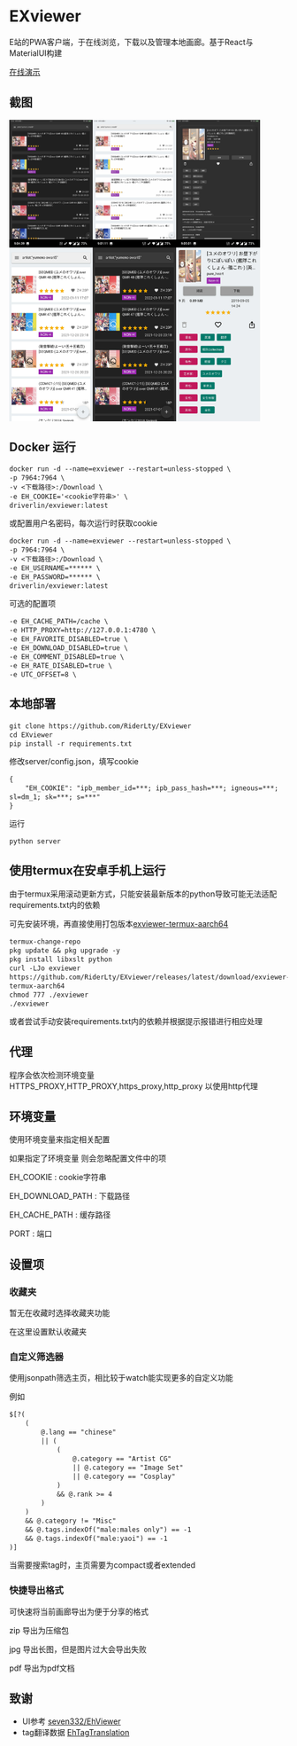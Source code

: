 # EXviewer

E站的PWA客户端，于在线浏览，下载以及管理本地画廊。基于React与MaterialUI构建

[在线演示](https://RiderLty.github.io/EXviewer/demo/)


## 截图

<div style="display: flex;">
<img src="https://raw.githubusercontent.com/RiderLty/EXviewer/master/Screenshot/IMG_0006.jpg" width="30%" title="home"/>
<img src="https://raw.githubusercontent.com/RiderLty/EXviewer/master/Screenshot/IMG_0012.jpg" width="30%" title="home" />
<img src="https://raw.githubusercontent.com/RiderLty/EXviewer/master/Screenshot/IMG_0007.jpg" width="30%" title="home" />
</div>
<div style="display: flex;">
<img src="https://raw.githubusercontent.com/RiderLty/EXviewer/master/Screenshot/Screenshot_20220613-210439.jpg" width="30%" title="home" />
<img src="https://raw.githubusercontent.com/RiderLty/EXviewer/master/Screenshot/Screenshot_20220613-210111.jpg" width="30%" title="detail"/>
<img src="https://raw.githubusercontent.com/RiderLty/EXviewer/master/Screenshot/Screenshot_20220613-210501.jpg" width="30%" title="detail"/>
</div>

## Docker 运行
```
docker run -d --name=exviewer --restart=unless-stopped \
-p 7964:7964 \
-v <下载路径>:/Download \
-e EH_COOKIE='<cookie字符串>' \
driverlin/exviewer:latest 
```

或配置用户名密码，每次运行时获取cookie
```
docker run -d --name=exviewer --restart=unless-stopped \
-p 7964:7964 \
-v <下载路径>:/Download \
-e EH_USERNAME=****** \
-e EH_PASSWORD=****** \
driverlin/exviewer:latest 
```


可选的配置项
```
-e EH_CACHE_PATH=/cache \
-e HTTP_PROXY=http://127.0.0.1:4780 \
-e EH_FAVORITE_DISABLED=true \
-e EH_DOWNLOAD_DISABLED=true \
-e EH_COMMENT_DISABLED=true \
-e EH_RATE_DISABLED=true \
-e UTC_OFFSET=8 \
```
## 本地部署

```
git clone https://github.com/RiderLty/EXviewer
cd EXviewer
pip install -r requirements.txt
```
修改server/config.json，填写cookie
```
{
    "EH_COOKIE": "ipb_member_id=***; ipb_pass_hash=***; igneous=***; sl=dm_1; sk=***; s=***"
}
```
运行
```
python server 
```

## 使用termux在安卓手机上运行

由于termux采用滚动更新方式，只能安装最新版本的python导致可能无法适配requirements.txt内的依赖

可先安装环境，再直接使用打包版本[exviewer-termux-aarch64](https://github.com/RiderLty/EXviewer/releases/latest/download/exviewer-termux-aarch64)
```
termux-change-repo
pkg update && pkg upgrade -y
pkg install libxslt python
curl -LJo exviewer https://github.com/RiderLty/EXviewer/releases/latest/download/exviewer-termux-aarch64 
chmod 777 ./exviewer
./exviewer
```

或者尝试手动安装requirements.txt内的依赖并根据提示报错进行相应处理


## 代理
程序会依次检测环境变量 HTTPS_PROXY,HTTP_PROXY,https_proxy,http_proxy 以使用http代理

## 环境变量

使用环境变量来指定相关配置

如果指定了环境变量 则会忽略配置文件中的项

EH_COOKIE : cookie字符串

EH_DOWNLOAD_PATH : 下载路径

EH_CACHE_PATH : 缓存路径

PORT : 端口

## 设置项

### 收藏夹
暂无在收藏时选择收藏夹功能

在这里设置默认收藏夹 

### 自定义筛选器
使用jsonpath筛选主页，相比较于watch能实现更多的自定义功能

例如 
```
$[?(
    ( 
        @.lang == "chinese"  
        || (
            (
                @.category == "Artist CG"
                || @.category == "Image Set"
                || @.category == "Cosplay"
            ) 
            && @.rank >= 4
        )
    ) 
    && @.category != "Misc"
    && @.tags.indexOf("male:males only") == -1
    && @.tags.indexOf("male:yaoi") == -1
)]
```

当需要搜索tag时，主页需要为compact或者extended

### 快捷导出格式

可快速将当前画廊导出为便于分享的格式

zip 导出为压缩包

jpg 导出长图，但是图片过大会导出失败

pdf 导出为pdf文档





## 致谢

- UI参考 [seven332/EhViewer](https://github.com/seven332/EhViewer)
- tag翻译数据 [EhTagTranslation](https://github.com/EhTagTranslation/Database)

